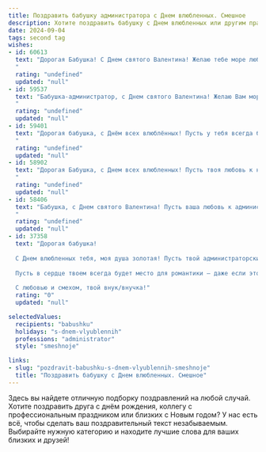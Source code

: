 ```yaml
---
title: Поздравить бабушку администратора с Днем влюбленных. Смешное
description: Хотите поздравить бабушку с Днем влюбленных или другим праздником? Наш ИИ создаст незабываемое поздравление, а вы обязательно выделитесь среди других.  
date: 2024-09-04
tags: second tag
wishes:
- id: 60613
  text: "Дорогая Бабушка! С Днем святого Валентина! Желаю тебе море любви, чтобы все гости на твоих приемах чувствовали себя, как дома, а твои административные навыки позволяли тебе управлять всем, даже сердечными чувствами! 😉💕
  "
  rating: "undefined"
  updated: "null"
- id: 59537
  text: "Бабушка-администратор, с Днем святого Валентина! Желаю Вам море любви, как клиентов на ресепшн, и чтобы каждая встреча была приятной, как бронь номера с видом на море! 😜💐
  "
  rating: "undefined"
  updated: "null"
- id: 59401
  text: "Дорогая бабушка, с Днём всех влюблённых! Пусть у тебя всегда будет полная корзина скидок в любимом магазине, а сердце будет биться в такт ритма любимого сериала!
  "
  rating: "undefined"
  updated: "null"
- id: 58902
  text: "Дорогая Бабушка, с Днем всех влюбленных! Пусть твоя любовь к нам, внукам, будет такой же горячей, как наши чувства к тебе, несмотря на то, что ты - самый строгий (но справедливый!) администратор нашего семейного штаба! ❤️
  "
  rating: "undefined"
  updated: "null"
- id: 58406
  text: "Бабушка, с Днем святого Валентина! Пусть ваша любовь к администраторским делам будет такой же горячей, как и любовь молодоженов! 💖
  "
  rating: "undefined"
  updated: "null"
- id: 37358
  text: "Дорогая бабушка!
  
  С Днем влюбленных тебя, моя душа золотая! Пусть твой администраторский талант помогает не только на работе, но и в любви! Не забудь обновить статус «в поисках идеального дедушки» – авось кто-то не даст тебе, как в компьютере, зависнуть!
  
  Пусть в сердце твоем всегда будет место для романтики – даже если это скромная прогулка с пирожками в руках! Желаю множество ярких эмоций, веселых моментов и… чтобы на твоем пути встречались только «паспортные экземпляры» – идеальные, как ты!
  
  С любовью и смехом, твой внук/внучка!"
  rating: "0"
  updated: "null"

selectedValues:
  recipients: "babushku"
  holidays: "s-dnem-vlyublennih"
  professions: "administrator"
  style: "smeshnoje"

links:
- slug: "pozdravit-babushku-s-dnem-vlyublennih-smeshnoje"
  title: "Поздравить бабушку с Днем влюбленных. Смешное"
---
```


Здесь вы найдете отличную подборку поздравлений на любой случай. 
Хотите поздравить друга с днём рождения, коллегу с профессиональным праздником или близких с Новым годом? У нас есть всё, чтобы сделать ваш поздравительный текст незабываемым. Выбирайте нужную категорию и находите лучшие слова для ваших близких и друзей!
